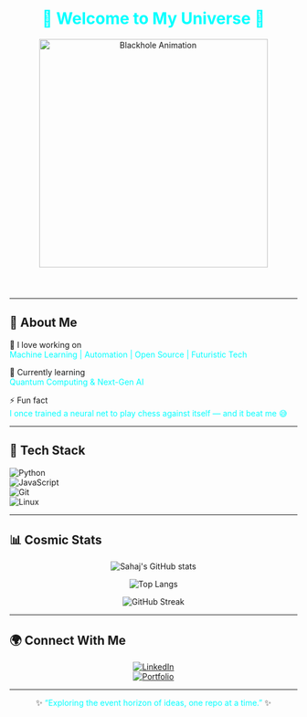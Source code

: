 <!-- Futuristic Cyberpunk GitHub Profile README for Its-Sahaj -->

<div align="center" style="background-image: url('https://i.ibb.co/XtZ7fqD/space-bg.jpg'); background-size: cover; padding:40px; border-radius:12px;">

# <span style="color:#00FFFF">🌌 Welcome to My Universe 🌌</span>

<img src="https://media.tenor.com/PLQ7l9DJN7gAAAAC/black-hole-space.gif" width="400" alt="Blackhole Animation">

</div>

---

## 🚀 About Me  

🚀 I love working on  
<span style="color:#00FFFF">Machine Learning | Automation | Open Source | Futuristic Tech</span>  

🌱 Currently learning  
<span style="color:#00FFFF">Quantum Computing & Next-Gen AI</span>  

⚡ Fun fact  
<span style="color:#00FFFF">I once trained a neural net to play chess against itself — and it beat me 😅</span>  

---

## 🔧 Tech Stack  

![Python](https://img.shields.io/badge/Python-000000?style=for-the-badge&logo=python&logoColor=31A8FF)  
![JavaScript](https://img.shields.io/badge/JavaScript-000000?style=for-the-badge&logo=javascript&logoColor=00FFFF)  
![Git](https://img.shields.io/badge/Git-000000?style=for-the-badge&logo=git&logoColor=F05032)  
![Linux](https://img.shields.io/badge/Linux-000000?style=for-the-badge&logo=linux&logoColor=00FFFF)  

---

## 📊 Cosmic Stats  

<div align="center">

![Sahaj's GitHub stats](https://github-readme-stats.vercel.app/api?username=Its-Sahaj&show_icons=true&theme=radical&hide_border=true&bg_color=000000&title_color=00FFFF&icon_color=31A8FF&text_color=FFFFFF)  

![Top Langs](https://github-readme-stats.vercel.app/api/top-langs/?username=Its-Sahaj&layout=compact&theme=radical&hide_border=true&bg_color=000000&title_color=00FFFF&text_color=FFFFFF)  

![GitHub Streak](https://streak-stats.demolab.com?user=Its-Sahaj&theme=radical&hide_border=true&background=000000&ring=00FFFF&fire=31A8FF&currStreakLabel=00FFFF)  

</div>

---

## 🌍 Connect With Me  

<div align="center">

[![LinkedIn](https://img.shields.io/badge/LinkedIn-000000?style=for-the-badge&logo=linkedin&logoColor=0A66C2)](https://linkedin.com/in/charanjeetsingh01)  
[![Portfolio](https://img.shields.io/badge/Portfolio-000000?style=for-the-badge&logo=vercel&logoColor=00FFFF)](https://yourportfolio.com)  

</div>

---

<div align="center">

✨ <span style="color:#00FFFF">“Exploring the event horizon of ideas, one repo at a time.”</span> ✨  

</div>
